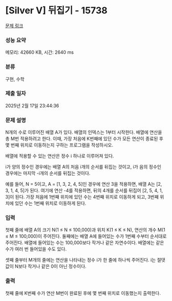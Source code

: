 # [Silver V] 뒤집기 - 15738 

[문제 링크](https://www.acmicpc.net/problem/15738) 

### 성능 요약

메모리: 42660 KB, 시간: 2640 ms

### 분류

구현, 수학

### 제출 일자

2025년 2월 17일 23:44:36

### 문제 설명

<p>N개의 수로 이루어진 배열 A가 있다. 배열의 인덱스는 1부터 시작한다. 배열에 연산을 총 M번 적용하려고 한다. 이때, 가장 처음에 K번째에 있던 수가 모든 연산이 종료된 후 몇 번째 위치로 이동하는지 구하는 프로그램을 작성하시오.</p>

<p>배열에 적용할 수 있는 연산은 정수 i 하나로 이루어져 있다.</p>

<p>i가 양의 정수인 경우에는 배열 A의 처음 i개의 순서를 뒤집는 것이고, i가 음의 정수인 경우에는 마지막 -i개의 순서를 뒤집는 것이다.</p>

<p>예를 들어, N = 5이고, A = [1, 3, 2, 4, 5]인 경우에 연산 3을 적용하면, 배열 A는 [2, 3, 1, 4, 5]가 된다. 여기에 연산 -4를 적용하면, 뒤의 4개를 순서를 뒤집어 [2, 5, 4, 1, 3]이 된다. 가장 처음에 1번째 위치에 있던 수는 4번째 위치로 이동하게 되고, 3번째 위치에 있던 수는 1번째 위치로 이동하게 된다.</p>

### 입력 

 <p>첫째 줄에 배열 A의 크기 N(1 ≤ N ≤ 100,000)과 위치 K(1 ≤ K ≤ N), 연산의 개수 M(1 ≤ M ≤ 100,000)이 주어진다. 둘째에는 배열 A에 들어있는 수가 1번째 수부터 순서대로 주어진다. 배열에 들어있는 수는 100,000보다 작거나 같은 자연수이다. 배열에는 같은 수가 여러 번 들어있을 수도 있다.</p>

<p>셋째 줄부터 M개의 줄에는 연산을 나타내는 정수 i가 한 줄에 하나씩 주어진다. i는 절댓값이 N보다 작거나 같은 0이 아닌 정수이다.</p>

### 출력 

 <p>첫째 줄에 K번째 수가 연산 M번이 완료된 후에 몇 번째 위치로 이동했는지 출력한다.</p>

